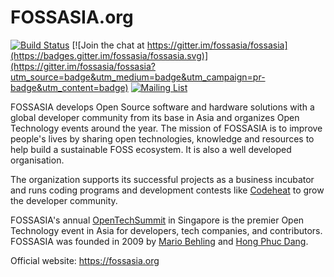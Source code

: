 # FOSSASIA.org

[![Build Status](https://travis-ci.org/fossasia/fossasia.org.svg?branch=gh-pages)](https://travis-ci.org/fossasia/fossasia.org) [![Join the chat at https://gitter.im/fossasia/fossasia](https://badges.gitter.im/fossasia/fossasia.svg)](https://gitter.im/fossasia/fossasia?utm_source=badge&utm_medium=badge&utm_campaign=pr-badge&utm_content=badge)
[![Mailing List](https://img.shields.io/badge/Mailing%20List-FOSSASIA-blue.svg)](mailto:fossasia@googlegroups.com)

FOSSASIA develops Open Source software and hardware solutions with a global developer community from its base in Asia and organizes Open Technology events around the year. The mission of FOSSASIA is to improve people's lives by sharing open technologies, knowledge and resources to help build a sustainable FOSS ecosystem. It is also a well developed organisation.

The organization supports its successful projects as a business incubator and runs coding programs and development contests like [Codeheat](https://codeheat.org) to grow the developer community. 

FOSSASIA's annual [OpenTechSummit](https://2019.fossasia.org) in Singapore is the premier Open Technology event in Asia for developers, tech companies, and contributors. FOSSASIA was founded in 2009 by [Mario Behling](https://twitter.com/mariobehling) and [Hong Phuc Dang](https://twitter.com/hpdang).

Official website: https://fossasia.org
